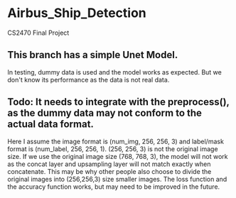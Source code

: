 # Airbus_Ship_Detection
CS2470 Final Project

## This branch has a simple Unet Model. 
In testing, dummy data is used and the model works as expected. 
But we don't know its performance as the data is not real data. 

## Todo: It needs to integrate with the preprocess(), as the dummy data may not conform to the actual data format. 
Here I assume the image format is (num_img, 256, 256, 3) and label/mask format is (num_label, 256, 256, 1). 
(256, 256, 3) is not the original image size. 
If we use the original image size (768, 768, 3), the model will not work as the concat layer and upsampling layer will not match exactly when concatenate. This may be why other people also choose to divide the original images into (256,256,3) size smaller images. 
The loss function and the accuracy function works, but may need to be improved in the future. 


